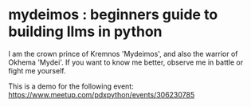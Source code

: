 # mydeimos : beginners guide to building llms in python

I am the crown prince of Kremnos 'Mydeimos', and also the warrior of Okhema 'Mydei'. If you want to know me better, observe me in battle or fight me yourself.

This is a demo for the following event:
https://www.meetup.com/pdxpython/events/306230785
